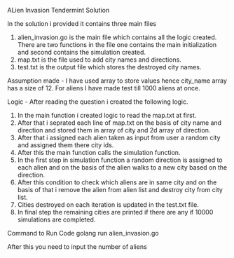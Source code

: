ALien Invasion Tendermint Solution

In the solution i provided it contains three main files
1. alien_invasion.go is the main file which contains all the logic created. There are two functions in the file
one contains the main initialization and second contains the simulation created.
2. map.txt is the file used to add city names and directions.
3. test.txt is the output file which stores the destroyed city names.


Assumption made - I have used array to store values hence city_name array has a size of 12. For aliens I have made test till 1000 aliens at once. 

Logic -
After reading the question i created the following logic.
1. In the main function i created logic to read the map.txt at first.
2. After that i seprated each line of map.txt on the basis of city name and direction and stored them in array of city and 2d array of direction.
3. After that i assigned each alien taken as input from user a random city and assigned them there city ids.
4. After this the main function calls the simulation function.
5. In the first step in simulation function a random direction is assigned to each alien and on the basis of the alien walks to a new city based on the direction.
6. After this condition to check which aliens are in same city and on the basis of that i remove the alien from alien list and destroy city from city list.
7. Cities destroyed on each iteration is updated in the test.txt file.
8. In final step the remaining cities are printed if there are any if 10000 simulations are completed.


Command to Run Code
golang run alien_invasion.go

After this you need to input the number of aliens